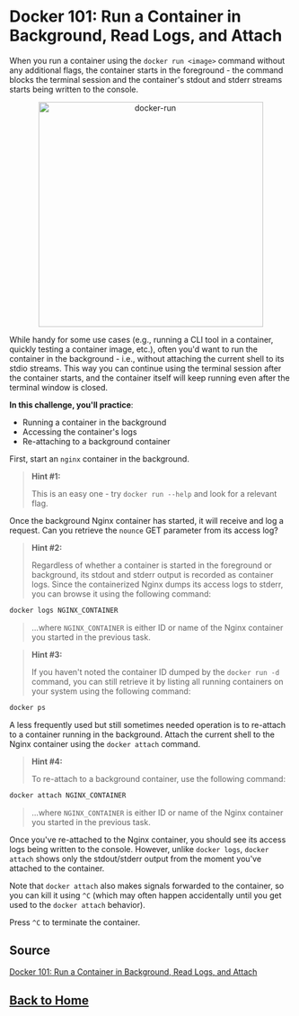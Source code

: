 # **Docker 101: Run a Container in Background, Read Logs, and Attach**

When you run a container using the ``docker run <image>`` command without any additional flags, the container starts in the foreground - the command blocks the terminal session and the container's stdout and stderr streams starts being written to the console.

<p align="center"> 
    <img src="https://labs.iximiuz.com/content/files/challenges/docker-101-container-run-in-background/__static__/docker-run.png" width="400" alt="docker-run" > 
</p>

While handy for some use cases (e.g., running a CLI tool in a container, quickly testing a container image, etc.), often you'd want to run the container in the background - i.e., without attaching the current shell to its stdio streams. This way you can continue using the terminal session after the container starts, and the container itself will keep running even after the terminal window is closed.

**In this challenge, you'll practice**:

- Running a container in the background
- Accessing the container's logs
- Re-attaching to a background container

First, start an ``nginx`` container in the background.

> **Hint #1:**
>
> This is an easy one - try ``docker run --help`` and look for a relevant flag.

Once the background Nginx container has started, it will receive and log a request. Can you retrieve the ``nounce`` GET parameter from its access log?

> **Hint #2:**
>
> Regardless of whether a container is started in the foreground or background, its stdout and stderr output is recorded as container logs. Since the containerized Nginx dumps its access logs to stderr, you can browse it using the following command:
```bash
docker logs NGINX_CONTAINER
```
> ...where ``NGINX_CONTAINER`` is either ID or name of the Nginx container you started in the previous task.

> **Hint #3:**
>
> If you haven't noted the container ID dumped by the ``docker run -d`` command, you can still retrieve it by listing all running containers on your system using the following command:
```bash
docker ps
```

A less frequently used but still sometimes needed operation is to re-attach to a container running in the background. Attach the current shell to the Nginx container using the ``docker attach`` command.

> **Hint #4:**
>
> To re-attach to a background container, use the following command:
```bash
docker attach NGINX_CONTAINER

```
> ...where ``NGINX_CONTAINER`` is either ID or name of the Nginx container you started in the previous task.

Once you've re-attached to the Nginx container, you should see its access logs being written to the console. However, unlike ``docker logs``, ``docker attach`` shows only the stdout/stderr output from the moment you've attached to the container.

Note that ``docker attach`` also makes signals forwarded to the container, so you can kill it using ``^C`` (which may often happen accidentally until you get used to the ``docker attach`` behavior).

Press ``^C`` to terminate the container.

## **Source**

[Docker 101: Run a Container in Background, Read Logs, and Attach](https://labs.iximiuz.com/challenges/docker-101-container-run-in-background)

## **[Back to Home](../../)**